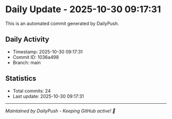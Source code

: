 # Daily Update - 2025-10-30 09:17:31

This is an automated commit generated by DailyPush.

## Daily Activity
- Timestamp: 2025-10-30 09:17:31
- Commit ID: 1036a498
- Branch: main

## Statistics
- Total commits: 24
- Last update: 2025-10-30 09:17:31

---
*Maintained by DailyPush - Keeping GitHub active! 🚀*
